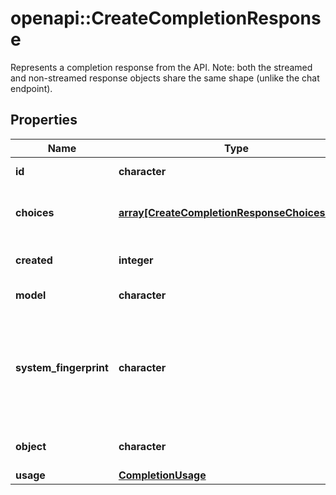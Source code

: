 # openapi::CreateCompletionResponse

Represents a completion response from the API. Note: both the streamed and non-streamed response objects share the same shape (unlike the chat endpoint). 

## Properties
Name | Type | Description | Notes
------------ | ------------- | ------------- | -------------
**id** | **character** | A unique identifier for the completion. | 
**choices** | [**array[CreateCompletionResponseChoicesInner]**](CreateCompletionResponse_choices_inner.md) | The list of completion choices the model generated for the input prompt. | 
**created** | **integer** | The Unix timestamp (in seconds) of when the completion was created. | 
**model** | **character** | The model used for completion. | 
**system_fingerprint** | **character** | This fingerprint represents the backend configuration that the model runs with.  Can be used in conjunction with the &#x60;seed&#x60; request parameter to understand when backend changes have been made that might impact determinism.  | [optional] 
**object** | **character** | The object type, which is always \&quot;text_completion\&quot; | [Enum: [text_completion]] 
**usage** | [**CompletionUsage**](CompletionUsage.md) |  | [optional] 


